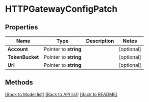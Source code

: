 # HTTPGatewayConfigPatch

## Properties

Name | Type | Description | Notes
------------ | ------------- | ------------- | -------------
**Account** | Pointer to **string** |  | [optional] 
**TokenBucket** | Pointer to **string** |  | [optional] 
**Url** | Pointer to **string** |  | [optional] 

## Methods


[[Back to Model list]](../README.md#documentation-for-models) [[Back to API list]](../README.md#documentation-for-api-endpoints) [[Back to README]](../README.md)


